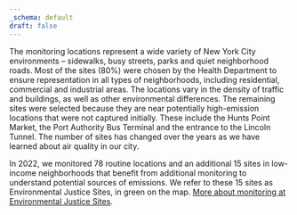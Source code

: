 ```yaml
---
_schema: default
draft: false
---
```

The monitoring locations represent a wide variety of New York City environments – sidewalks, busy streets, parks and quiet neighborhood roads. Most of the sites (80%) were chosen by the Health Department to ensure representation in all types of neighborhoods, including residential, commercial and industrial areas. The locations vary in the density of traffic and buildings, as well as other environmental differences. The remaining sites were selected because they are near potentially high-emission locations that were not captured initially. These include the Hunts Point Market, the Port Authority Bus Terminal and the entrance to the Lincoln Tunnel. The number of sites has changed over the years as we have learned about air quality in our city.

In 2022, we monitored 78 routine locations and an additional 15 sites in low-income neighborhoods that benefit from additional monitoring to understand potential sources of emissions. We refer to these 15 sites as Environmental Justice Sites, in green on the map. [More about monitoring at Environmental Justice Sites](../../../data-stories/AQsnapshots/).
